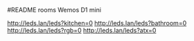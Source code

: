 #README rooms
Wemos D1 mini

http://leds.lan/leds?kitchen=0
http://leds.lan/leds?bathroom=0
http://leds.lan/leds?rgb=0
http://leds.lan/leds?atx=0
